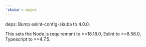 ```yaml
---
'skuba': major
---
```


deps: Bump eslint-config-skuba to 4.0.0.

This sets the Node.js requirement to >=18.18.0, Eslint to >=8.56.0, Typescript to >=4.7.5.
